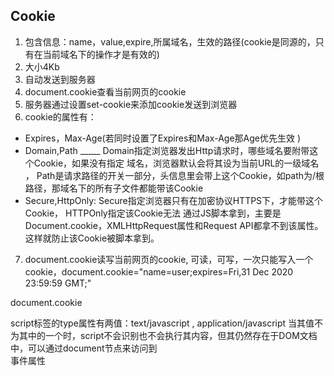 ## Cookie
1. 包含信息：name，value,expire,所属域名，生效的路径(cookie是同源的，只有在当前域名下的操作才是有效的)
2. 大小4Kb
3. 自动发送到服务器
4. document.cookie查看当前网页的cookie
5. 服务器通过设置set-cookie来添加cookie发送到浏览器
6. cookie的属性有：
- Expires，Max-Age(若同时设置了Expires和Max-Age那Age优先生效 )
- Domain,Path _____ Domain指定浏览器发出Http请求时，哪些域名要附带这个Cookie，如果没有指定 域名，浏览器默认会将其设为当前URL的一级域名 ， Path是请求路径的开关一部分，头信息里会带上这个Cookie，如path为/根路径，那域名下的所有子文件都能带该Cookie
- Secure,HttpOnly:   Secure指定浏览器只有在加密协议HTTPS下，才能带这个Cookie， HTTPOnly指定该Cookie无法 通过JS脚本拿到，主要是Document.cookie，XMLHttpRequest属性和Request API都拿不到该属性。这样就防止该Cookie被脚本拿到。
7. document.cookie读写当前网页的cookie,  可读，可写，一次只能写入一个cookie，document.cookie="name=user;expires=Fri,31 Dec 2020 23:59:59 GMT;"

document.cookie

script标签的type属性有两值：text/javascript , application/javascript 当其值不为其中的一个时，script不会识别也不会执行其内容，但其仍然存在于DOM文档中，可以通过document节点来访问到    
事件属性